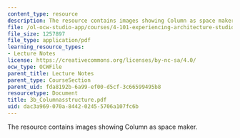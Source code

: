```yaml
---
content_type: resource
description: The resource contains images showing Column as space maker.
file: /ol-ocw-studio-app/courses/4-101-experiencing-architecture-studio-spring-2003/dac3a969070a844202455706a107fc6b_3b_Columnasstructure.pdf
file_size: 1257897
file_type: application/pdf
learning_resource_types:
- Lecture Notes
license: https://creativecommons.org/licenses/by-nc-sa/4.0/
ocw_type: OCWFile
parent_title: Lecture Notes
parent_type: CourseSection
parent_uid: fda8192b-6a99-ef00-d5cf-3c66599495b8
resourcetype: Document
title: 3b_Columnasstructure.pdf
uid: dac3a969-070a-8442-0245-5706a107fc6b
---
```

The resource contains images showing Column as space maker.